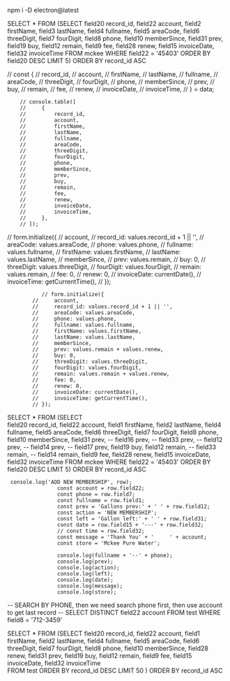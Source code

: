 npm i -D electron@latest

SELECT \* FROM
(SELECT
field20 record_id,
field22 account,
field2 firstName,
field3 lastName,
field4 fullname,
field5 areaCode,
field6 threeDigit,
field7 fourDigit,
field8 phone,
field10 memberSince,
field31 prev,
field19 buy,
field12 remain,
field9 fee,
field28 renew,
field15 invoiceDate,
field32 invoiceTime
FROM
mckee
WHERE
field22 = '45403'
ORDER BY
field20
DESC LIMIT 5)
ORDER BY
record_id
ASC

// const {
// record_id,
// account,
// firstName,
// lastName,
// fullname,
// areaCode,
// threeDigit,
// fourDigit,
// phone,
// memberSince,
// prev,
// buy,
// remain,
// fee,
// renew,
// invoiceDate,
// invoiceTime,
// } = data;

        // console.table([
        //     {
        //         record_id,
        //         account,
        //         firstName,
        //         lastName,
        //         fullname,
        //         areaCode,
        //         threeDigit,
        //         fourDigit,
        //         phone,
        //         memberSince,
        //         prev,
        //         buy,
        //         remain,
        //         fee,
        //         renew,
        //         invoiceDate,
        //         invoiceTime,
        //     },
        // ]);

// form.initialize({
// account,
// record_id: values.record_id + 1 || '',
// areaCode: values.areaCode,
// phone: values.phone,
// fullname: values.fullname,
// firstName: values.firstName,
// lastName: values.lastName,
// memberSince,
// prev: values.remain,
// buy: 0,
// threeDigit: values.threeDigit,
// fourDigit: values.fourDigit,
// remain: values.remain,
// fee: 0,
// renew: 0,
// invoiceDate: currentDate(),
// invoiceTime: getCurrentTime(),
// });

               // form.initialize({
            //     account,
            //     record_id: values.record_id + 1 || '',
            //     areaCode: values.areaCode,
            //     phone: values.phone,
            //     fullname: values.fullname,
            //     firstName: values.firstName,
            //     lastName: values.lastName,
            //     memberSince,
            //     prev: values.remain + values.renew,
            //     buy: 0,
            //     threeDigit: values.threeDigit,
            //     fourDigit: values.fourDigit,
            //     remain: values.remain + values.renew,
            //     fee: 0,
            //     renew: 0,
            //     invoiceDate: currentDate(),
            //     invoiceTime: getCurrentTime(),
            // });

SELECT \* FROM (SELECT  
 field20 record_id,
field22 account,
field1 firstName,
field2 lastName,
field4 fullname,
field5 areaCode,
field6 threeDigit,
field7 fourDigit,
field8 phone,
field10 memberSince,
field31 prev,
-- field16 prev,
-- field33 prev,
-- field12 prev,
-- field14 prev,
-- field17 prev,
field19 buy,
field12 remain,
-- field33 remain,
-- field14 remain,
field9 fee,
field28 renew,
field15 invoiceDate,
field32 invoiceTime
FROM
mckee
WHERE
field22 = '45403'
ORDER BY
field20
DESC LIMIT 5)
ORDER BY record_id ASC

     console.log('ADD NEW MEMBERSHIP', row);
                    const account = row.field22;
                    const phone = row.field7;
                    const fullname = row.field1;
                    const prev = 'Gallons prev:' + ' ' + row.field12;
                    const action = 'NEW MEMBERSHIP';
                    const left = 'Gallon left:' + ' ' + row.field31;
                    const date = row.field15 + '---' + row.field32;
                    // const time = row.field32;
                    const message = 'Thank You' + '     ' + account;
                    const store = 'Mckee Pure Water';

                    console.log(fullname + '--' + phone);
                    console.log(prev);
                    console.log(action);
                    console.log(left);
                    console.log(date);
                    console.log(message);
                    console.log(store);

-- SEARCH BY PHONE, then we need search phone first, then use account to get last record
-- SELECT DISTINCT field22 account FROM test WHERE field8 = '712-3459'

SELECT \* FROM
(SELECT
field20 record_id,
field22 account,
field1 firstName,
field2 lastName,
field4 fullname,
field5 areaCode,
field6 threeDigit,
field7 fourDigit,
field8 phone,
field10 memberSince,
field28 renew,
field31 prev,
field19 buy,
field12 remain,
field9 fee,
field15 invoiceDate,
field32 invoiceTime  
 FROM
test
ORDER BY record_id DESC LIMIT 50
)
ORDER BY record_id ASC
